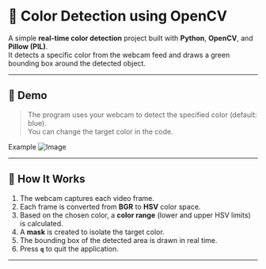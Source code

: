 # 🎨 Color Detection using OpenCV

A simple **real-time color detection** project built with **Python**, **OpenCV**, and **Pillow (PIL)**.  
It detects a specific color from the webcam feed and draws a green bounding box around the detected object.

---

## 📸 Demo

> The program uses your webcam to detect the specified color (default: blue).  
> You can change the target color in the code.

Example
![Image](https://github.com/user-attachments/assets/ea15d7b7-5bce-451e-a10a-a8d978be76cf)

---

## 🧠 How It Works

1. The webcam captures each video frame.  
2. Each frame is converted from **BGR** to **HSV** color space.  
3. Based on the chosen color, a **color range** (lower and upper HSV limits) is calculated.  
4. A **mask** is created to isolate the target color.  
5. The bounding box of the detected area is drawn in real time.  
6. Press **`q`** to quit the application.

---


